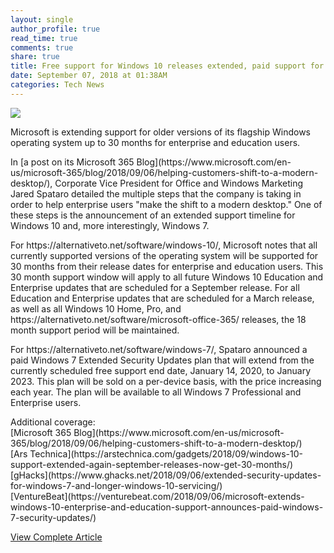 ```yaml
---
layout: single
author_profile: true
read_time: true
comments: true
share: true
title: Free support for Windows 10 releases extended, paid support for Windows 7 announced
date: September 07, 2018 at 01:38AM
categories: Tech News
---
```

<img class="align-center" src="%20http://ifttt.com/images/no_image_card.png">
<p>Microsoft is extending support for older versions of its flagship Windows operating system up to 30 months for enterprise and education users.</p><p>In [a post on its Microsoft 365 Blog](https://www.microsoft.com/en-us/microsoft-365/blog/2018/09/06/helping-customers-shift-to-a-modern-desktop/), Corporate Vice President for Office and Windows Marketing Jared Spataro detailed the multiple steps that the company is taking in order to help enterprise users "make the shift to a modern desktop." One of these steps is the announcement of an extended support timeline for Windows 10 and, more interestingly, Windows 7.</p><p>For https://alternativeto.net/software/windows-10/, Microsoft notes that all currently supported versions of the operating system will be supported for 30 months from their release dates for enterprise and education users. This 30 month support window will apply to all future Windows 10 Education and Enterprise updates that are scheduled for a September release. For all Education and Enterprise updates that are scheduled for a March release, as well as all Windows 10 Home, Pro, and https://alternativeto.net/software/microsoft-office-365/ releases, the 18 month support period will be maintained.</p><p>For https://alternativeto.net/software/windows-7/, Spataro announced a paid Windows 7 Extended Security Updates plan that will extend from the currently scheduled free support end date, January 14, 2020, to January 2023. This plan will be sold on a per-device basis, with the price increasing each year. The plan will be available to all Windows 7 Professional and Enterprise users.</p><p>Additional coverage:<br/>[Microsoft 365 Blog](https://www.microsoft.com/en-us/microsoft-365/blog/2018/09/06/helping-customers-shift-to-a-modern-desktop/)<br/>[Ars Technica](https://arstechnica.com/gadgets/2018/09/windows-10-support-extended-again-september-releases-now-get-30-months/)<br/>[gHacks](https://www.ghacks.net/2018/09/06/extended-security-updates-for-windows-7-and-longer-windows-10-servicing/)<br/>[VentureBeat](https://venturebeat.com/2018/09/06/microsoft-extends-windows-10-enterprise-and-education-support-announces-paid-windows-7-security-updates/)</p>

<a class="btn btn--info" href="https://alternativeto.net/news/2018/9/free-support-for-windows-10-releases-extended-paid-extended-support-for-windows-7-announced">View Complete Article</a>